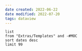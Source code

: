 ```yaml
---
date created: 2022-06-22
date modified: 2022-07-20
tags: dataview
---
```


```dataview
list
from "Extras/Templates" and -#MOC
sort dates desc
limit 99
```